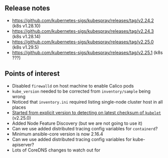 ## Release notes

- https://github.com/kubernetes-sigs/kubespray/releases/tag/v2.24.2 (k8s v1.28.10)
- https://github.com/kubernetes-sigs/kubespray/releases/tag/v2.24.3 (k8s v1.28.14)
- https://github.com/kubernetes-sigs/kubespray/releases/tag/v2.25.0 (k8s v1.29.5)
- https://github.com/kubernetes-sigs/kubespray/releases/tag/v2.25.1 (k8s ???)
## Points of interest

- Disabled `firewalld` on host machine to enable Calico pods
- `kube_version` needed to be corrected from `inventory/sample` being wrong
- Noticed that `inventory.ini` required listing single-node cluster host in all places
- [Started from explicit version to detecting on latest checksum of `kubelet`](https://github.com/kubernetes-sigs/kubespray/pull/10849/commits/14778de8f85db9d10c25430b54e1cf9a41fd161c#diff-9e503894328da9dafa5c45cfad7d75c667dfd3079826872ec7fa2fee5aabf73cR34) (v2.25.0)
- Added Node Feature Discovery (but we are not going to use it)
- Can we use added distributed tracing config variables for `containerd`?
- Minimum ansible-core version is now 2.16.4
- Can we use added distributed tracing config variables for kube-apiserver?
- Lots of CoreDNS changes to watch out for